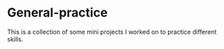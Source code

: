 # General-practice
This is a collection of some mini projects I worked on to practice different skills.
